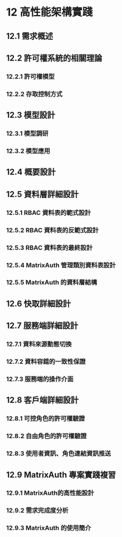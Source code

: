 # 12 高性能架構實踐

## 12.1 需求概述

## 12.2 許可權系統的相關理論

### 12.2.1 許可權模型

### 12.2.2 存取控制方式

## 12.3 模型設計

### 12.3.1 模型調研

### 12.3.2 模型應用

## 12.4 概要設計

## 12.5 資料層詳細設計

### 12.5.1 RBAC 資料表的範式設計

### 12.5.2 RBAC 資料表的反範式設計

### 12.5.3 RBAC 資料表的最終設計

### 12.5.4 MatrixAuth 管理類別資料表設計

### 12.5.5 MatrixAuth 的資料層結構

## 12.6 快取詳細設計

## 12.7 服務端詳細設計

### 12.7.1 資料來源動態切換

### 12.7.2 資料容錯的一致性保證

### 12.7.3 服務端的操作介面

## 12.8 客戶端詳細設計

### 12.8.1 可控角色的許可權驗證

### 12.8.2 自由角色的許可權驗證

### 12.8.3 使用者資訊、角色連結資訊推送
## 12.9 MatrixAuth 專案實踐複習

### 12.9.1 MatrixAuth的高性能設計
### 12.9.2 需求完成度分析
### 12.9.3 MatrixAuth 的使用簡介